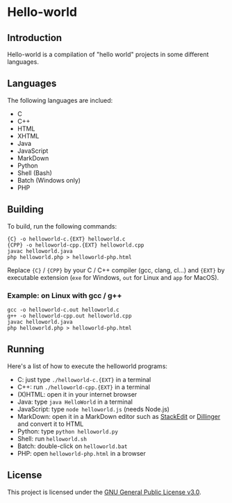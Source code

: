 # Hello-world

## Introduction

Hello-world is a compilation of "hello world" projects in some different languages.

## Languages

The following languages are inclued:
 - C
 - C++
 - HTML
 - XHTML
 - Java
 - JavaScript
 - MarkDown
 - Python
 - Shell (Bash)
 - Batch (Windows only)
 - PHP

## Building

To build, run the following commands:
```
{C} -o helloworld-c.{EXT} helloworld.c
{CPP} -o helloworld-cpp.{EXT} helloworld.cpp
javac helloworld.java
php helloworld.php > helloworld-php.html
```
Replace `{C}` / `{CPP}` by your C / C++ compiler (gcc, clang, cl...) and `{EXT}` by executable extension (`exe` for Windows, `out` for Linux and `app` for MacOS).

### **Example:** on Linux with gcc / g++
```
gcc -o helloworld-c.out helloworld.c
g++ -o helloworld-cpp.out helloworld.cpp
javac helloworld.java
php helloworld.php > helloworld-php.html
```

## Running

Here's a list of how to execute the helloworld programs:
 - C: just type `./helloworld-c.{EXT}` in a terminal
 - C++: run `./helloworld-cpp.{EXT}` in a terminal
 - (X)HTML: open it in your internet browser
 - Java: type `java HelloWorld` in a terminal
 - JavaScript: type `node helloworld.js` (needs Node.js)
 - MarkDown: open it in a MarkDown editor such as [StackEdit](https://stackedit.io/) or [Dillinger](https://dillinger.io/) and convert it to HTML
 - Python: type `python helloworld.py`
 - Shell: run `helloworld.sh`
 - Batch: double-click on `helloworld.bat`
 - PHP: open `helloworld-php.html` in a browser

## License

This project is licensed under the [GNU General Public License v3.0](LICENSE).
